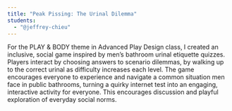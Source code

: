 ```yaml
---
title: "Peak Pissing: The Urinal Dilemma"
students:
  - "@jeffrey-chieu"
---
```

For the PLAY & BODY theme in Advanced Play Design class, I created an inclusive, social game inspired by men’s bathroom urinal etiquette quizzes. Players interact by choosing answers to scenario dilemmas, by walking up to the correct urinal as difficulty increases each level. The game encourages everyone to experience and navigate a common situation men face in public bathrooms, turning a quirky internet test into an engaging, interactive activity for everyone. This encourages discussion and playful exploration of everyday social norms.